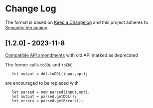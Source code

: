 
# Change Log

The format is based on [Keep a Changelog](http://keepachangelog.com/)
and this project adheres to [Semantic Versioning](http://semver.org/).
 
 
## [1.2.0] - 2023-11-8
  
 
[Compatible API amendments](https://github.com/oracle/quicksql/issues/23)
with old API marked as deprecated

The former calls `toDDL` and `toERD`
```
   let output = ddl.toDDL(input,opt);
```
are encouraged to be replaced with

```
   let parsed = new parsed(input,opt);
   let output = parsed.getDDL();
   let errors = parsed.getErrors();
```



 

 
